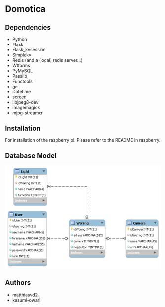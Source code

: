 # Domotica

## Dependencies

* Python
* Flask
* Flask_kvsession
* Simplekv
* Redis (and a (local) redis server...)
* Wtforms
* PyMySQL
* Passlib
* Functools
* gc
* Datetime
* screen
* libjpeg8-dev
* imagemagick
* mjpg-streamer

## Installation

For installation of the raspberry pi. Please refer to the README in raspberry.

## Database Model

![Database model](/database.png?raw=true)

## Authors
* matthiasvd2
* kasumi-owari
